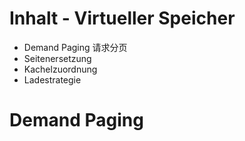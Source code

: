 # Inhalt - Virtueller Speicher

- Demand Paging 请求分页
- Seitenersetzung
- Kachelzuordnung
- Ladestrategie



# Demand Paging





